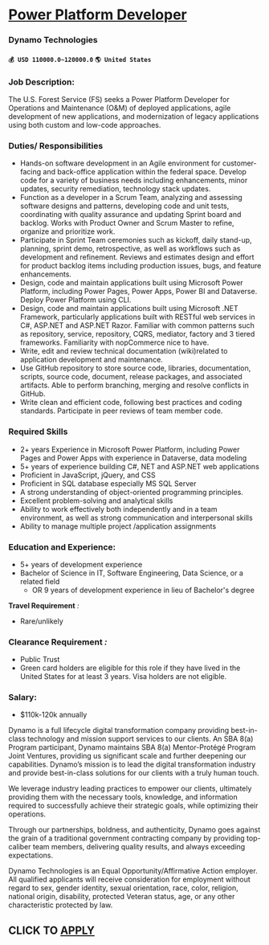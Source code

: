 # [Power Platform Developer](https://www.remotewlb.com/apply/power-platform-developer-58405)  
### Dynamo Technologies  
#### `💰 USD 110000.0~120000.0` `🌎 United States`  

### Job Description:

The U.S. Forest Service (FS) seeks a Power Platform Developer for Operations and Maintenance (O&M) of deployed applications, agile development of new applications, and modernization of legacy applications using both custom and low-code approaches.

### Duties/ Responsibilities

  * Hands-on software development in an Agile environment for customer-facing and back-office application within the federal space. Develop code for a variety of business needs including enhancements, minor updates, security remediation, technology stack updates.
  * Function as a developer in a Scrum Team, analyzing and assessing software designs and patterns, developing code and unit tests, coordinating with quality assurance and updating Sprint board and backlog. Works with Product Owner and Scrum Master to refine, organize and prioritize work.
  * Participate in Sprint Team ceremonies such as kickoff, daily stand-up, planning, sprint demo, retrospective, as well as workflows such as development and refinement. Reviews and estimates design and effort for product backlog items including production issues, bugs, and feature enhancements.
  * Design, code and maintain applications built using Microsoft Power Platform, including Power Pages, Power Apps, Power BI and Dataverse. Deploy Power Platform using CLI.
  * Design, code and maintain applications built using Microsoft .NET Framework, particularly applications built with RESTful web services in C#, ASP.NET and ASP.NET Razor. Familiar with common patterns such as repository, service, repository, CQRS, mediator, factory and 3 tiered frameworks. Familiarity with nopCommerce nice to have.
  * Write, edit and review technical documentation (wiki)related to application development and maintenance.
  * Use GitHub repository to store source code, libraries, documentation, scripts, source code, document, release packages, and associated artifacts. Able to perform branching, merging and resolve conflicts in GitHub.
  * Write clean and efficient code, following best practices and coding standards. Participate in peer reviews of team member code.

### Required Skills

  * 2+ years Experience in Microsoft Power Platform, including Power Pages and Power Apps with experience in Dataverse, data modeling
  * 5+ years of experience building C#, NET and ASP.NET web applications
  * Proficient in JavaScript, jQuery, and CSS
  * Proficient in SQL database especially MS SQL Server
  * A strong understanding of object-oriented programming principles.
  * Excellent problem-solving and analytical skills
  * Ability to work effectively both independently and in a team environment, as well as strong communication and interpersonal skills
  * Ability to manage multiple project /application assignments

### Education and Experience:

  * 5+ years of development experience
  * Bachelor of Science in IT, Software Engineering, Data Science, or a related field
    * OR 9 years of development experience in lieu of Bachelor's degree

 **Travel Requirement** _:_

  * Rare/unlikely

### Clearance Requirement _:_

  * Public Trust
  * Green card holders are eligible for this role if they have lived in the United States for at least 3 years. Visa holders are not eligible. 

### Salary:

  * $110k-120k annually

Dynamo is a full lifecycle digital transformation company providing best-in-class technology and mission support services to our clients. An SBA 8(a) Program participant, Dynamo maintains SBA 8(a) Mentor-Protégé Program Joint Ventures, providing us significant scale and further deepening our capabilities. Dynamo’s mission is to lead the digital transformation industry and provide best-in-class solutions for our clients with a truly human touch. ​

We leverage industry leading practices to empower our clients, ultimately providing them with the necessary tools, knowledge, and information required to successfully achieve their strategic goals, while optimizing their operations. ​

Through our partnerships, boldness, and authenticity, Dynamo goes against the grain of a traditional government contracting company by providing top-caliber team members, delivering quality results, and always exceeding expectations.

Dynamo Technologies is an Equal Opportunity/Affirmative Action employer. All qualified applicants will receive consideration for employment without regard to sex, gender identity, sexual orientation, race, color, religion, national origin, disability, protected Veteran status, age, or any other characteristic protected by law.

  
## CLICK TO [APPLY](https://www.remotewlb.com/apply/power-platform-developer-58405)

